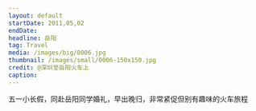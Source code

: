 ```yaml
---
layout: default
startDate: 2011,05,02
endDate: 
headline: 岳阳
tag: Travel
media: /images/big/0006.jpg
thumbnail: /images/small/0006-150x150.jpg
credit: @深圳至岳阳火车上
caption: 
---
```

五一小长假，同赴岳阳同学婚礼，早出晚归，非常紧促但别有趣味的火车旅程